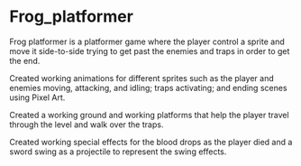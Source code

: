 # Frog_platformer

Frog platformer is a platformer game where the player control a sprite
and move it side-to-side trying to get past the enemies and traps in 
order to get the end.

Created working animations for different sprites such as the player 
and enemies moving, attacking, and idling; traps activating; and 
ending scenes using Pixel Art.

Created a working ground and working platforms that help the player 
travel through the level and walk over the traps.

Created working special effects for the blood drops as the player died 
and a sword swing as a projectile to represent the swing effects.
